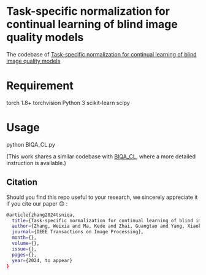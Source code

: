 # Task-specific normalization for continual learning of blind image quality models
The codebase of  [Task-specific normalization for continual learning of blind image quality models](https://arxiv.org/pdf/2107.13429.pdf)

# Requirement
torch 1.8+
torchvision
Python 3
scikit-learn
scipy

# Usage
python BIQA_CL.py

(This work shares a similar codebase with [BIQA_CL](https://github.com/zwx8981/BIQA_CL), where a more detailed instruction is available.)

## Citation

Should you find this repo useful to your research, we sincerely appreciate it if you cite our paper :blush: :
```bash
@article{zhang2024tsniqa,
  title={Task-specific normalization for continual learning of blind image quality models},
  author={Zhang, Weixia and Ma, Kede and Zhai, Guangtao and Yang, Xiaokang},
  journal={IEEE Transactions on Image Processing},
  month={},
  volume={},
  issue={},
  pages={},
  year={2024, to appear}
}
```
